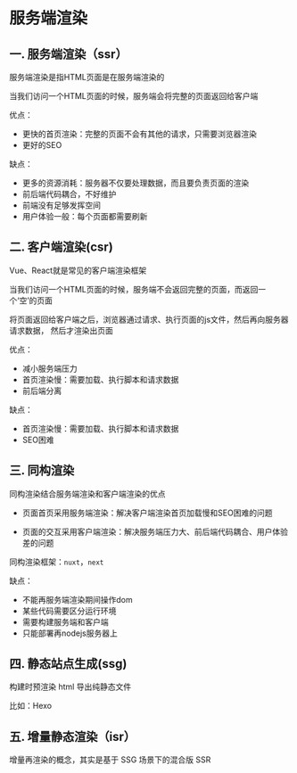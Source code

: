 # 服务端渲染

## 一. 服务端渲染（ssr）

服务端渲染是指HTML页面是在服务端渲染的

当我们访问一个HTML页面的时候，服务端会将完整的页面返回给客户端

优点：

* 更快的首页渲染：完整的页面不会有其他的请求，只需要浏览器渲染
* 更好的SEO

缺点：

* 更多的资源消耗：服务器不仅要处理数据，而且要负责页面的渲染
* 前后端代码耦合，不好维护
* 前端没有足够发挥空间
* 用户体验一般：每个页面都需要刷新

## 二. 客户端渲染(csr)

Vue、React就是常见的客户端渲染框架

当我们访问一个HTML页面的时候，服务端不会返回完整的页面，而返回一个‘空’的页面

将页面返回给客户端之后，浏览器通过请求、执行页面的js文件，然后再向服务器请求数据，
然后才渲染出页面

优点：

* 减小服务端压力
* 首页渲染慢：需要加载、执行脚本和请求数据
* 前后端分离

缺点：

* 首页渲染慢：需要加载、执行脚本和请求数据
* SEO困难

## 三. 同构渲染

同构渲染结合服务端渲染和客户端渲染的优点

* 页面首页采用服务端渲染：解决客户端渲染首页加载慢和SEO困难的问题

* 页面的交互采用客户端渲染：解决服务端压力大、前后端代码耦合、用户体验差的问题

同构渲染框架：`nuxt`，`next`


缺点：

* 不能再服务端渲染期间操作dom
* 某些代码需要区分运行环境
* 需要构建服务端和客户端
* 只能部署再nodejs服务器上

## 四. 静态站点生成(ssg)

构建时预渲染 html 导出纯静态文件

比如：Hexo

## 五. 增量静态渲染（isr）

增量再渲染的概念，其实是基于 SSG 场景下的混合版 SSR
